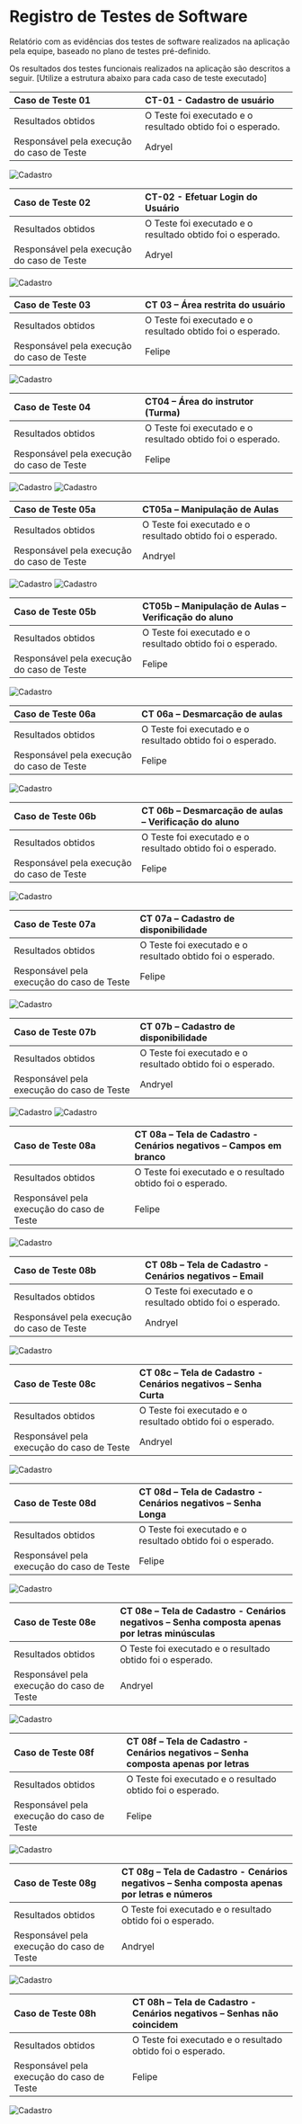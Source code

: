 # Registro de Testes de Software

Relatório com as evidências dos testes de software realizados na aplicação pela equipe, baseado no plano de testes pré-definido.

Os resultados dos testes funcionais realizados na aplicação são descritos a seguir. [Utilize a estrutura abaixo para cada caso de teste executado]

| Caso de Teste 01                             | CT-01 - Cadastro de usuário   |
| :----------------------------------------- | :---------------------------- |
| Resultados obtidos                         | O Teste foi executado e o resultado obtido foi o esperado. |
| Responsável pela execução do caso de Teste | Adryel  |
![Cadastro](/documentos/img/CRIAR%20CONTA.gif)


| Caso de Teste 02                             | CT-02 - Efetuar Login do Usuário   |
| :----------------------------------------- | :---------------------------- |
| Resultados obtidos                         | O Teste foi executado e o resultado obtido foi o esperado.|
| Responsável pela execução do caso de Teste | Adryel  |
![Cadastro](/documentos/img/LOGIN.gif)


| Caso de Teste 03                             | CT 03 – Área restrita do usuário  |
| :----------------------------------------- | :---------------------------- |
| Resultados obtidos                         | O Teste foi executado e o resultado obtido foi o esperado. |
| Responsável pela execução do caso de Teste | Felipe  |
![Cadastro](/documentos/img/Area%20restrita%2003.png)

| Caso de Teste 04                             |CT04 – Área do instrutor (Turma)|
| :----------------------------------------- | :---------------------------- |
| Resultados obtidos                         | O Teste foi executado e o resultado obtido foi o esperado. |
| Responsável pela execução do caso de Teste | Felipe  |
![Cadastro](/documentos/img/ct04.png)
![Cadastro](/documentos/img/ct04ii.png)

| Caso de Teste 05a                             |CT05a – Manipulação de Aulas  |
| :----------------------------------------- | :---------------------------- |
| Resultados obtidos                         | O Teste foi executado e o resultado obtido foi o esperado. |
| Responsável pela execução do caso de Teste | Andryel  |
![Cadastro](/documentos/img/ct-5a.png)
![Cadastro](/documentos/img/ct-5aii.png)

| Caso de Teste 05b                             |CT05b – Manipulação de Aulas – Verificação do aluno  |
| :----------------------------------------- | :---------------------------- |
| Resultados obtidos                         | O Teste foi executado e o resultado obtido foi o esperado. |
| Responsável pela execução do caso de Teste | Felipe  |
![Cadastro](/documentos/img/CT05b.png)


| Caso de Teste 06a                             |CT 06a – Desmarcação de aulas  |
| :----------------------------------------- | :---------------------------- |
| Resultados obtidos                         | O Teste foi executado e o resultado obtido foi o esperado. |
| Responsável pela execução do caso de Teste | Felipe  |
![Cadastro](/documentos/img/CT6a.gif)

| Caso de Teste 06b                             |CT 06b – Desmarcação de aulas – Verificação do aluno  |
| :----------------------------------------- | :---------------------------- |
| Resultados obtidos                         | O Teste foi executado e o resultado obtido foi o esperado. |
| Responsável pela execução do caso de Teste | Felipe  |
![Cadastro](/documentos/img/Area%20restrita%2003.png)

| Caso de Teste 07a                             |CT 07a – Cadastro de disponibilidade  |
| :----------------------------------------- | :---------------------------- |
| Resultados obtidos                         | O Teste foi executado e o resultado obtido foi o esperado. |
| Responsável pela execução do caso de Teste | Felipe  |
![Cadastro](/documentos/img/CT7A.gif)

| Caso de Teste 07b                             | CT 07b – Cadastro de disponibilidade  |
| :----------------------------------------- | :---------------------------- |
| Resultados obtidos                         | O Teste foi executado e o resultado obtido foi o esperado.  |
| Responsável pela execução do caso de Teste | Andryel |
![Cadastro](/documentos/img/CT-7b.gif)
![Cadastro](/documentos/img/CT-7b.png)

| Caso de Teste 08a                             | CT 08a – Tela de Cadastro - Cenários negativos – Campos em branco |
| :----------------------------------------- | :---------------------------- |
| Resultados obtidos                         | O Teste foi executado e o resultado obtido foi o esperado. |
| Responsável pela execução do caso de Teste | Felipe  |
![Cadastro](/documentos/img/ct-08a.png)


| Caso de Teste 08b                             |  CT 08b – Tela de Cadastro - Cenários negativos – Email |
| :----------------------------------------- | :---------------------------- |
| Resultados obtidos                         | O Teste foi executado e o resultado obtido foi o esperado. |
| Responsável pela execução do caso de Teste | Andryel  |
![Cadastro](/documentos/img/ct-8b.png)


| Caso de Teste 08c                             |  CT 08c – Tela de Cadastro - Cenários negativos – Senha Curta |
| :----------------------------------------- | :---------------------------- |
| Resultados obtidos                         | O Teste foi executado e o resultado obtido foi o esperado.|
| Responsável pela execução do caso de Teste | Andryel  |
![Cadastro](/documentos/img/ct-8c.png)


| Caso de Teste 08d                             | CT 08d – Tela de Cadastro - Cenários negativos – Senha Longa |
| :----------------------------------------- | :---------------------------- |
| Resultados obtidos                         |O Teste foi executado e o resultado obtido foi o esperado. |
| Responsável pela execução do caso de Teste | Felipe  |
![Cadastro](/documentos/img/ct-8d.png)


| Caso de Teste 08e                             | CT 08e – Tela de Cadastro - Cenários negativos – Senha composta apenas por letras minúsculas |
| :----------------------------------------- | :---------------------------- |
| Resultados obtidos                         |O Teste foi executado e o resultado obtido foi o esperado.|
| Responsável pela execução do caso de Teste | Andryel  |
![Cadastro](/documentos/img/ct-8e.png)


| Caso de Teste 08f                             | CT 08f – Tela de Cadastro - Cenários negativos – Senha composta apenas por letras |
| :----------------------------------------- | :---------------------------- |
| Resultados obtidos                         |O Teste foi executado e o resultado obtido foi o esperado.|
| Responsável pela execução do caso de Teste | Felipe  |
![Cadastro](/documentos/img/CT-8f.png)


| Caso de Teste 08g                             | CT 08g – Tela de Cadastro - Cenários negativos – Senha composta apenas por letras e números |
| :----------------------------------------- | :---------------------------- |
| Resultados obtidos                         |O Teste foi executado e o resultado obtido foi o esperado.|
| Responsável pela execução do caso de Teste | Andryel  |
![Cadastro](/documentos/img/CT-8g.png)


| Caso de Teste 08h                             | CT 08h – Tela de Cadastro - Cenários negativos – Senhas não coincidem |
| :----------------------------------------- | :---------------------------- |
| Resultados obtidos                         |O Teste foi executado e o resultado obtido foi o esperado.|
| Responsável pela execução do caso de Teste | Felipe  |
![Cadastro](/documentos/img/CT-8h.png)
